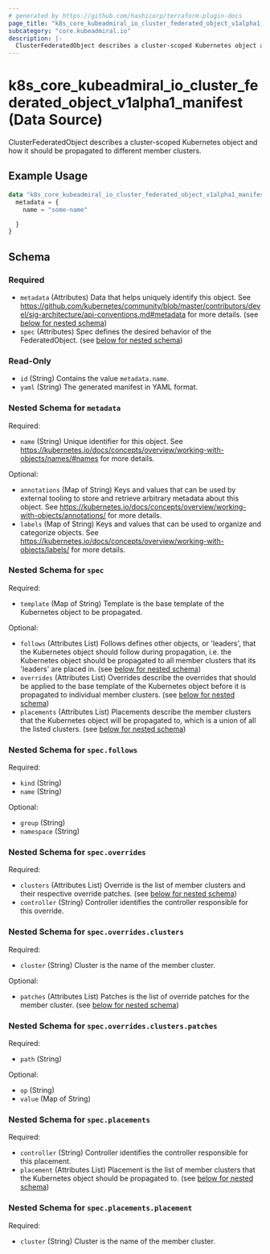 ```yaml
---
# generated by https://github.com/hashicorp/terraform-plugin-docs
page_title: "k8s_core_kubeadmiral_io_cluster_federated_object_v1alpha1_manifest Data Source - terraform-provider-k8s"
subcategory: "core.kubeadmiral.io"
description: |-
  ClusterFederatedObject describes a cluster-scoped Kubernetes object and how it should be propagated to different member clusters.
---
```


# k8s_core_kubeadmiral_io_cluster_federated_object_v1alpha1_manifest (Data Source)

ClusterFederatedObject describes a cluster-scoped Kubernetes object and how it should be propagated to different member clusters.

## Example Usage

```terraform
data "k8s_core_kubeadmiral_io_cluster_federated_object_v1alpha1_manifest" "example" {
  metadata = {
    name = "some-name"

  }
}
```

<!-- schema generated by tfplugindocs -->
## Schema

### Required

- `metadata` (Attributes) Data that helps uniquely identify this object. See https://github.com/kubernetes/community/blob/master/contributors/devel/sig-architecture/api-conventions.md#metadata for more details. (see [below for nested schema](#nestedatt--metadata))
- `spec` (Attributes) Spec defines the desired behavior of the FederatedObject. (see [below for nested schema](#nestedatt--spec))

### Read-Only

- `id` (String) Contains the value `metadata.name`.
- `yaml` (String) The generated manifest in YAML format.

<a id="nestedatt--metadata"></a>
### Nested Schema for `metadata`

Required:

- `name` (String) Unique identifier for this object. See https://kubernetes.io/docs/concepts/overview/working-with-objects/names/#names for more details.

Optional:

- `annotations` (Map of String) Keys and values that can be used by external tooling to store and retrieve arbitrary metadata about this object. See https://kubernetes.io/docs/concepts/overview/working-with-objects/annotations/ for more details.
- `labels` (Map of String) Keys and values that can be used to organize and categorize objects. See https://kubernetes.io/docs/concepts/overview/working-with-objects/labels/ for more details.


<a id="nestedatt--spec"></a>
### Nested Schema for `spec`

Required:

- `template` (Map of String) Template is the base template of the Kubernetes object to be propagated.

Optional:

- `follows` (Attributes List) Follows defines other objects, or 'leaders', that the Kubernetes object should follow during propagation, i.e. the Kubernetes object should be propagated to all member clusters that its 'leaders' are placed in. (see [below for nested schema](#nestedatt--spec--follows))
- `overrides` (Attributes List) Overrides describe the overrides that should be applied to the base template of the Kubernetes object before it is propagated to individual member clusters. (see [below for nested schema](#nestedatt--spec--overrides))
- `placements` (Attributes List) Placements describe the member clusters that the Kubernetes object will be propagated to, which is a union of all the listed clusters. (see [below for nested schema](#nestedatt--spec--placements))

<a id="nestedatt--spec--follows"></a>
### Nested Schema for `spec.follows`

Required:

- `kind` (String)
- `name` (String)

Optional:

- `group` (String)
- `namespace` (String)


<a id="nestedatt--spec--overrides"></a>
### Nested Schema for `spec.overrides`

Required:

- `clusters` (Attributes List) Override is the list of member clusters and their respective override patches. (see [below for nested schema](#nestedatt--spec--overrides--clusters))
- `controller` (String) Controller identifies the controller responsible for this override.

<a id="nestedatt--spec--overrides--clusters"></a>
### Nested Schema for `spec.overrides.clusters`

Required:

- `cluster` (String) Cluster is the name of the member cluster.

Optional:

- `patches` (Attributes List) Patches is the list of override patches for the member cluster. (see [below for nested schema](#nestedatt--spec--overrides--clusters--patches))

<a id="nestedatt--spec--overrides--clusters--patches"></a>
### Nested Schema for `spec.overrides.clusters.patches`

Required:

- `path` (String)

Optional:

- `op` (String)
- `value` (Map of String)




<a id="nestedatt--spec--placements"></a>
### Nested Schema for `spec.placements`

Required:

- `controller` (String) Controller identifies the controller responsible for this placement.
- `placement` (Attributes List) Placement is the list of member clusters that the Kubernetes object should be propagated to. (see [below for nested schema](#nestedatt--spec--placements--placement))

<a id="nestedatt--spec--placements--placement"></a>
### Nested Schema for `spec.placements.placement`

Required:

- `cluster` (String) Cluster is the name of the member cluster.
